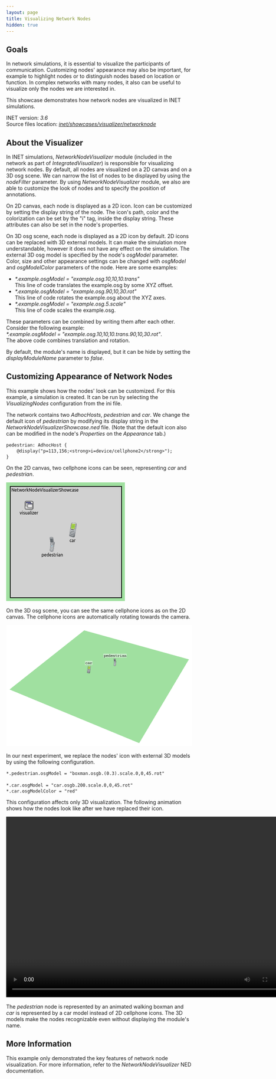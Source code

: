 ```yaml
---
layout: page
title: Visualizing Network Nodes
hidden: true
---
```


## Goals

In network simulations, it is essential to visualize the participants of
communication. Customizing nodes' appearance may also be important, for
example to highlight nodes or to distinguish nodes based on location or function.
In complex networks with many nodes, it also can be useful to visualize only the
nodes we are interested in.

This showcase demonstrates how network nodes are visualized in INET
simulations.

INET version: <var>3.6</var><br>
Source files location: <a href="https://github.com/inet-framework/inet-showcases/tree/master/visualizer/networknode" target="_blank"><var>inet/showcases/visualizer/networknode</var></a>

## About the Visualizer

In INET simulations, <var>NetworkNodeVisualizer</var> module (included in the
network as part of <var>IntegratedVisualizer</var>) is responsible for visualizing
network nodes. By default, all nodes are visualized on a 2D canvas and on a 3D
osg scene. We can narrow the list of nodes to be displayed by using the
<var>nodeFilter</var> parameter. By using <var>NetworkNodeVisualizer</var>
module, we also are able to customize the look of nodes and to specify the position
of annotations.

On 2D canvas, each node is displayed as a 2D icon. Icon can be customized by
setting the display string of the node. The icon's path, color and the colorization
can be set by the "i" tag, inside the display string. These attributes can also be set
in the node's properties.

On 3D osg scene, each node is displayed as a 2D icon by default. 2D icons can be
replaced with 3D external models. It can make the simulation more
understandable, however it does not have any effect on the simulation. The
external 3D osg model is specified by the node's <var>osgModel</var>
parameter. Color, size and other appearance settings can be changed with
<var>osgModel</var> and <var>osgModelColor</var> parameters of the node. Here
are some examples:

-   <var>*.example.osgModel = "example.osg.10,10,10.trans"</var><br>
    This line of code translates the example.osg by some XYZ offset.
-   <var>*.example.osgModel = "example.osg.90,10,30.rot"</var><br>
    This line of code rotates the example.osg about the XYZ axes.
-   <var>*.example.osgModel = "example.osg.5.scale"</var><br>
    This line of code scales the example.osg.

These parameters can be combined by writing them after each other. Consider the following example:<br>
<var>*.example.osgModel = "example.osg.10,10,10.trans.90,10,30.rot"</var>.<br>
The above code combines translation and rotation.

By default, the module's name is displayed, but it can be hide by setting the
<var>displayModuleName</var> parameter to <var>false</var>.

## Customizing Appearance of Network Nodes

This example shows how the nodes' look can be customized. For this example, a
simulation is created. It can be run by selecting the <var>VisualizingNodes</var>
configuration from the ini file.

The network contains two <var>AdhocHosts</var>, <var>pedestrian</var> and
<var>car</var>. We change the default icon of <var>pedestrian</var> by
modifying its display string in the
<var>NetworkNodeVisualizerShowcase.ned</var> file. (Note that the default icon also
can be modified in the node's *Properties* on the *Appearance* tab.)

``` {.snippet}
pedestrian: AdhocHost {
    @display("p=113,156;<strong>i=device/cellphone2</strong>");
}
```

On the 2D canvas, two cellphone icons can be seen, representing <var>car</var>
and <var>pedestrian</var>.

<img src="VisualizingNodes_v0628.png" class="screen" />

On the 3D osg scene, you can see the same cellphone icons as on the 2D canvas.
The cellphone icons are automatically rotating towards the camera.

<img src="WithoutCustomize3D_transparent_bg.png" class="screen" width="900" onclick="imageFullSizeZoom(this);" style="cursor:zoom-in" />

In our next experiment, we replace the nodes' icon with external 3D models by
using the following configuration.

``` {.snippet}
*.pedestrian.osgModel = "boxman.osgb.(0.3).scale.0,0,45.rot"

*.car.osgModel = "car.osgb.200.scale.0,0,45.rot"
*.car.osgModelColor = "red"
```

This configuration affects only 3D visualization. The following animation shows
how the nodes look like after we have replaced their icon.

<video autoplay loop controls onclick="this.paused ? this.play() : this.pause();" width="774" height="490" src="CustomizedRotateCam_v2.mp4"></video>

The <var>pedestrian</var> node is represented by an animated walking
boxman and <var>car</var> is represented by a car model instead of 2D
cellphone icons. The 3D models make the nodes recognizable even without
displaying the module's name.

## More Information

This example only demonstrated the key features of network node visualization.
For more information, refer to the <var>NetworkNodeVisualizer</var> NED
documentation.
